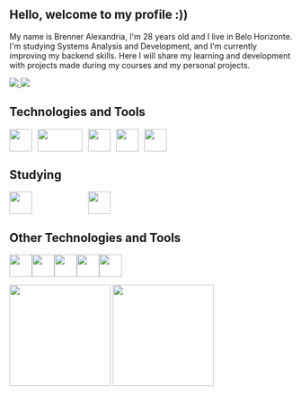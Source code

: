 ## Hello, welcome to my profile :))

<p>My name is Brenner Alexandria, I'm 28 years old and I live in Belo Horizonte. I'm studying Systems Analysis and Development, and I'm currently improving my backend skills. Here I will share my learning and development with projects made during my courses and my personal projects.<p/>

<div>
  <a href="mailto:obrenneralexandria@gmail.com">
    <img src="https://img.shields.io/badge/-Gmail-%23333?style=for-the-badge&logo=gmail&logoColor=red" target="_blank">
  </a>
  <a href="https://www.linkedin.com/in/brenner-alexandria-b73694205/" target="blank">
    <img src="https://img.shields.io/badge/-LinkedIn-%230077B5?style=for-the-badge&logo=linkedin&logoColor=white" target="_blank">
  </a>
</div>

## Technologies and Tools

<img src="https://cdn.jsdelivr.net/gh/devicons/devicon/icons/java/java-original.svg" width="40" height="40" style="margin-right: 10px;" /><img
src="https://upload.wikimedia.org/wikipedia/commons/8/87/Sql_data_base_with_logo.png"  width="80" height="40" style="margin-right: 10px;" /><img
src="https://cdn.jsdelivr.net/gh/devicons/devicon/icons/git/git-original.svg" width="40" height="40" style="margin-right: 10px;" /><img src="https://cdn.jsdelivr.net/gh/devicons/devicon/icons/github/github-original.svg" width="40" height="40" style="margin-right: 10px;" /><img
src="https://www.logo.wine/a/logo/NetBeans/NetBeans-Logo.wine.svg" width="40" height="40" style="margin-right: 10px;" />

## Studying
<img src="https://spring.io/img/spring.svg" width="40" height="40" style="margin-right: 50" /><img
src="https://www.svgrepo.com/show/349342/docker.svg" width="40" height="40" style="margin-left: 50" />

## Other Technologies and Tools
<img 
src="https://cdn.jsdelivr.net/gh/devicons/devicon/icons/html5/html5-original.svg" width="40" height="40" /><img src="https://cdn.jsdelivr.net/gh/devicons/devicon/icons/css3/css3-original.svg"  width="40" height="40" /><img src="https://cdn.jsdelivr.net/gh/devicons/devicon/icons/javascript/javascript-original.svg" width="40" height="40" /><img                                               
src="https://cdn.jsdelivr.net/gh/devicons/devicon/icons/vscode/vscode-original.svg" width="40" height="40" /><img
src="https://cdn.jsdelivr.net/gh/devicons/devicon/icons/nodejs/nodejs-original.svg" width="40" height="40" />


<div>
  <img height="180em" src="https://github-readme-stats.vercel.app/api?username=brenneralexandria&show_icons=true&theme=dracula">
  <img height="180em" src="https://github-readme-stats.vercel.app/api/top-langs/?username=brenneralexandria&layout=compact&theme=dracula">
</div>
